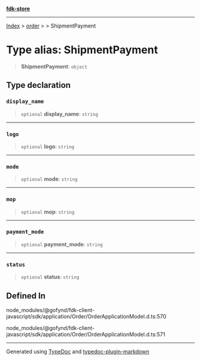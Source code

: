 [**fdk-store**](../../../README.md)
***

[Index](../../../API.md) > [order](../../README.md) > [<internal>](../README.md) > ShipmentPayment

# Type alias: ShipmentPayment

> **ShipmentPayment**: `object`

## Type declaration

### `display_name`

> `optional` **display\_name**: `string`

***

### `logo`

> `optional` **logo**: `string`

***

### `mode`

> `optional` **mode**: `string`

***

### `mop`

> `optional` **mop**: `string`

***

### `payment_mode`

> `optional` **payment\_mode**: `string`

***

### `status`

> `optional` **status**: `string`

## Defined In

node\_modules/@gofynd/fdk-client-javascript/sdk/application/Order/OrderApplicationModel.d.ts:570

node\_modules/@gofynd/fdk-client-javascript/sdk/application/Order/OrderApplicationModel.d.ts:571

***
Generated using [TypeDoc](https://typedoc.org/) and [typedoc-plugin-markdown](https://www.npmjs.com/package/typedoc-plugin-markdown)
